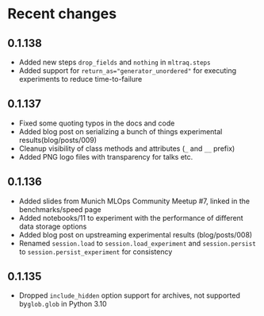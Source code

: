 # Recent changes

## 0.1.138

* Added new steps `drop_fields` and `nothing` in `mltraq.steps`
* Added support for `return_as="generator_unordered"` for executing experiments to reduce time-to-failure

## 0.1.137

* Fixed some quoting typos in the docs and code
* Added blog post on serializing a bunch of things experimental results(blog/posts/009)
* Cleanup visibility of class methods and attributes (`_` and `__` prefix)
* Added PNG logo files with transparency for talks etc.

## 0.1.136

* Added slides from Munich MLOps Community Meetup #7, linked in the benchmarks/speed page
* Added notebooks/11 to experiment with the performance of different data storage options
* Added blog post on upstreaming experimental results (blog/posts/008)
* Renamed `session.load` to `session.load_experiment` and `session.persist` to `session.persist_experiment` for consistency

## 0.1.135

* Dropped `include_hidden` option support for archives, not supported by`glob.glob` in Python 3.10